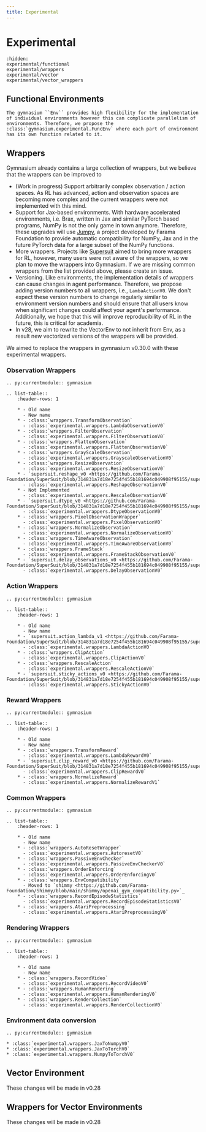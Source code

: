 ```yaml
---
title: Experimental
---
```


# Experimental

```{toctree}
:hidden:
experimental/functional
experimental/wrappers
experimental/vector
experimental/vector_wrappers
```

## Functional Environments

```{eval-rst}
The gymnasium ``Env`` provides high flexibility for the implementation of individual environments however this can complicate parallelism of environments. Therefore, we propose the :class:`gymnasium.experimental.FuncEnv` where each part of environment has its own function related to it.
```

## Wrappers

Gymnasium already contains a large collection of wrappers, but we believe that the wrappers can be improved to

* (Work in progress) Support arbitrarily complex observation / action spaces. As RL has advanced, action and observation spaces are becoming more complex and the current wrappers were not implemented with this mind.
* Support for Jax-based environments. With hardware accelerated environments, i.e. Brax, written in Jax and similar PyTorch based programs, NumPy is not the only game in town anymore. Therefore, these upgrades will use [Jumpy](https://github.com/farama-Foundation/jumpy), a project developed by Farama Foundation to provide automatic compatibility for NumPy, Jax and in the future PyTorch data for a large subset of the NumPy functions.
* More wrappers. Projects like [Supersuit](https://github.com/farama-Foundation/supersuit) aimed to bring more wrappers for RL, however, many users were not aware of the wrappers, so we plan to move the wrappers into Gymnasium. If we are missing common wrappers from the list provided above, please create an issue.
* Versioning. Like environments, the implementation details of wrappers can cause changes in agent performance. Therefore, we propose adding version numbers to all wrappers, i.e., `LambaActionV0`. We don't expect these version numbers to change regularly similar to environment version numbers and should ensure that all users know when significant changes could affect your agent's performance. Additionally, we hope that this will improve reproducibility of RL in the future, this is critical for academia.
* In v28, we aim to rewrite the VectorEnv to not inherit from Env, as a result new vectorized versions of the wrappers will be provided.

We aimed to replace the wrappers in gymnasium v0.30.0 with these experimental wrappers.

### Observation Wrappers
```{eval-rst}
.. py:currentmodule:: gymnasium

.. list-table::
    :header-rows: 1

    * - Old name
      - New name
    * - :class:`wrappers.TransformObservation`
      - :class:`experimental.wrappers.LambdaObservationV0`
    * - :class:`wrappers.FilterObservation`
      - :class:`experimental.wrappers.FilterObservationV0`
    * - :class:`wrappers.FlattenObservation`
      - :class:`experimental.wrappers.FlattenObservationV0`
    * - :class:`wrappers.GrayScaleObservation`
      - :class:`experimental.wrappers.GrayscaleObservationV0`
    * - :class:`wrappers.ResizeObservation`
      - :class:`experimental.wrappers.ResizeObservationV0`
    * - `supersuit.reshape_v0 <https://github.com/Farama-Foundation/SuperSuit/blob/314831a7d18e7254f455b181694c049908f95155/supersuit/generic_wrappers/basic_wrappers.py#L40>`_
      - :class:`experimental.wrappers.ReshapeObservationV0`
    * - Not Implemented
      - :class:`experimental.wrappers.RescaleObservationV0`
    * - `supersuit.dtype_v0 <https://github.com/Farama-Foundation/SuperSuit/blob/314831a7d18e7254f455b181694c049908f95155/supersuit/generic_wrappers/basic_wrappers.py#L32>`_
      - :class:`experimental.wrappers.DtypeObservationV0`
    * - :class:`wrappers.PixelObservationWrapper`
      - :class:`experimental.wrappers.PixelObservationV0`
    * - :class:`wrappers.NormalizeObservation`
      - :class:`experimental.wrappers.NormalizeObservationV0`
    * - :class:`wrappers.TimeAwareObservation`
      - :class:`experimental.wrappers.TimeAwareObservationV0`
    * - :class:`wrappers.FrameStack`
      - :class:`experimental.wrappers.FrameStackObservationV0`
    * - `supersuit.delay_observations_v0 <https://github.com/Farama-Foundation/SuperSuit/blob/314831a7d18e7254f455b181694c049908f95155/supersuit/generic_wrappers/delay_observations.py#L6>`_
      - :class:`experimental.wrappers.DelayObservationV0`
```

### Action Wrappers
```{eval-rst}
.. py:currentmodule:: gymnasium

.. list-table::
    :header-rows: 1

    * - Old name
      - New name
    * - `supersuit.action_lambda_v1 <https://github.com/Farama-Foundation/SuperSuit/blob/314831a7d18e7254f455b181694c049908f95155/supersuit/lambda_wrappers/action_lambda.py#L73>`_
      - :class:`experimental.wrappers.LambdaActionV0`
    * - :class:`wrappers.ClipAction`
      - :class:`experimental.wrappers.ClipActionV0`
    * - :class:`wrappers.RescaleAction`
      - :class:`experimental.wrappers.RescaleActionV0`
    * - `supersuit.sticky_actions_v0 <https://github.com/Farama-Foundation/SuperSuit/blob/314831a7d18e7254f455b181694c049908f95155/supersuit/generic_wrappers/sticky_actions.py#L6>`_
      - :class:`experimental.wrappers.StickyActionV0`
```

### Reward Wrappers
```{eval-rst}
.. py:currentmodule:: gymnasium

.. list-table::
    :header-rows: 1

    * - Old name
      - New name
    * - :class:`wrappers.TransformReward`
      - :class:`experimental.wrappers.LambdaRewardV0`
    * - `supersuit.clip_reward_v0 <https://github.com/Farama-Foundation/SuperSuit/blob/314831a7d18e7254f455b181694c049908f95155/supersuit/generic_wrappers/basic_wrappers.py#L74>`_
      - :class:`experimental.wrappers.ClipRewardV0`
    * - :class:`wrappers.NormalizeReward`
      - :class:`experimental.wrappers.NormalizeRewardV1`
```

### Common Wrappers

```{eval-rst}
.. py:currentmodule:: gymnasium

.. list-table::
    :header-rows: 1

    * - Old name
      - New name
    * - :class:`wrappers.AutoResetWrapper`
      - :class:`experimental.wrappers.AutoresetV0`
    * - :class:`wrappers.PassiveEnvChecker`
      - :class:`experimental.wrappers.PassiveEnvCheckerV0`
    * - :class:`wrappers.OrderEnforcing`
      - :class:`experimental.wrappers.OrderEnforcingV0`
    * - :class:`wrappers.EnvCompatibility`
      - Moved to `shimmy <https://github.com/Farama-Foundation/Shimmy/blob/main/shimmy/openai_gym_compatibility.py>`_
    * - :class:`wrappers.RecordEpisodeStatistics`
      - :class:`experimental.wrappers.RecordEpisodeStatisticsV0`
    * - :class:`wrappers.AtariPreprocessing`
      - :class:`experimental.wrappers.AtariPreprocessingV0`
```

### Rendering Wrappers

```{eval-rst}
.. py:currentmodule:: gymnasium

.. list-table::
    :header-rows: 1

    * - Old name
      - New name
    * - :class:`wrappers.RecordVideo`
      - :class:`experimental.wrappers.RecordVideoV0`
    * - :class:`wrappers.HumanRendering`
      - :class:`experimental.wrappers.HumanRenderingV0`
    * - :class:`wrappers.RenderCollection`
      - :class:`experimental.wrappers.RenderCollectionV0`
```

### Environment data conversion

```{eval-rst}
.. py:currentmodule:: gymnasium

* :class:`experimental.wrappers.JaxToNumpyV0`
* :class:`experimental.wrappers.JaxToTorchV0`
* :class:`experimental.wrappers.NumpyToTorchV0`
```

## Vector Environment

These changes will be made in v0.28

## Wrappers for Vector Environments

These changes will be made in v0.28
